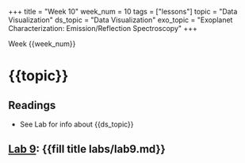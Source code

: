 +++
title = "Week 10"
week_num = 10
tags = ["lessons"]
topic = "Data Visualization"
ds_topic = "Data Visualization"
exo_topic =  "Exoplanet Characterization: Emission/Reflection Spectroscopy"
+++

Week {{week_num}}
# {{topic}}

## Readings
- See Lab for info about {{ds_topic}}

## [Lab 9](../../labs/lab9/): {{fill title labs/lab9.md}}

